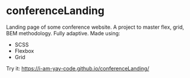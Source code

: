 # conferenceLanding
Landing page of some conference website. A project to master flex, grid, BEM methodology. Fully adaptive.
Made using:
  - SCSS
  - Flexbox
  - Grid
  
Try it: https://i-am-yay-code.github.io/conferenceLanding/

